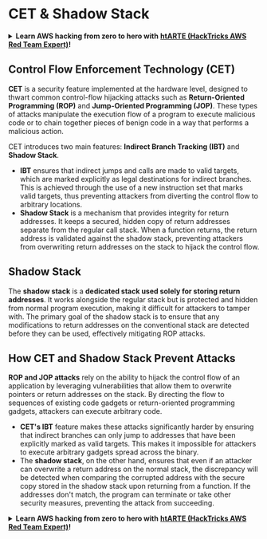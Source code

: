 # CET & Shadow Stack

<details>

<summary><strong>Learn AWS hacking from zero to hero with</strong> <a href="https://training.hacktricks.xyz/courses/arte"><strong>htARTE (HackTricks AWS Red Team Expert)</strong></a><strong>!</strong></summary>

Other ways to support HackTricks:

* If you want to see your **company advertised in HackTricks** or **download HackTricks in PDF** Check the [**SUBSCRIPTION PLANS**](https://github.com/sponsors/carlospolop)!
* Get the [**official PEASS & HackTricks swag**](https://peass.creator-spring.com)
* Discover [**The PEASS Family**](https://opensea.io/collection/the-peass-family), our collection of exclusive [**NFTs**](https://opensea.io/collection/the-peass-family)
* **Join the** 💬 [**Discord group**](https://discord.gg/hRep4RUj7f) or the [**telegram group**](https://t.me/peass) or **follow** us on **Twitter** 🐦 [**@hacktricks\_live**](https://twitter.com/hacktricks\_live)**.**
* **Share your hacking tricks by submitting PRs to the** [**HackTricks**](https://github.com/carlospolop/hacktricks) and [**HackTricks Cloud**](https://github.com/carlospolop/hacktricks-cloud) github repos.

</details>

## Control Flow Enforcement Technology (CET)

**CET** is a security feature implemented at the hardware level, designed to thwart common control-flow hijacking attacks such as **Return-Oriented Programming (ROP)** and **Jump-Oriented Programming (JOP)**. These types of attacks manipulate the execution flow of a program to execute malicious code or to chain together pieces of benign code in a way that performs a malicious action.

CET introduces two main features: **Indirect Branch Tracking (IBT)** and **Shadow Stack**.

* **IBT** ensures that indirect jumps and calls are made to valid targets, which are marked explicitly as legal destinations for indirect branches. This is achieved through the use of a new instruction set that marks valid targets, thus preventing attackers from diverting the control flow to arbitrary locations.
* **Shadow Stack** is a mechanism that provides integrity for return addresses. It keeps a secured, hidden copy of return addresses separate from the regular call stack. When a function returns, the return address is validated against the shadow stack, preventing attackers from overwriting return addresses on the stack to hijack the control flow.

## Shadow Stack

The **shadow stack** is a **dedicated stack used solely for storing return addresses**. It works alongside the regular stack but is protected and hidden from normal program execution, making it difficult for attackers to tamper with. The primary goal of the shadow stack is to ensure that any modifications to return addresses on the conventional stack are detected before they can be used, effectively mitigating ROP attacks.

## How CET and Shadow Stack Prevent Attacks

**ROP and JOP attacks** rely on the ability to hijack the control flow of an application by leveraging vulnerabilities that allow them to overwrite pointers or return addresses on the stack. By directing the flow to sequences of existing code gadgets or return-oriented programming gadgets, attackers can execute arbitrary code.

* **CET's IBT** feature makes these attacks significantly harder by ensuring that indirect branches can only jump to addresses that have been explicitly marked as valid targets. This makes it impossible for attackers to execute arbitrary gadgets spread across the binary.
* The **shadow stack**, on the other hand, ensures that even if an attacker can overwrite a return address on the normal stack, the discrepancy will be detected when comparing the corrupted address with the secure copy stored in the shadow stack upon returning from a function. If the addresses don't match, the program can terminate or take other security measures, preventing the attack from succeeding.

<details>

<summary><strong>Learn AWS hacking from zero to hero with</strong> <a href="https://training.hacktricks.xyz/courses/arte"><strong>htARTE (HackTricks AWS Red Team Expert)</strong></a><strong>!</strong></summary>

Other ways to support HackTricks:

* If you want to see your **company advertised in HackTricks** or **download HackTricks in PDF** Check the [**SUBSCRIPTION PLANS**](https://github.com/sponsors/carlospolop)!
* Get the [**official PEASS & HackTricks swag**](https://peass.creator-spring.com)
* Discover [**The PEASS Family**](https://opensea.io/collection/the-peass-family), our collection of exclusive [**NFTs**](https://opensea.io/collection/the-peass-family)
* **Join the** 💬 [**Discord group**](https://discord.gg/hRep4RUj7f) or the [**telegram group**](https://t.me/peass) or **follow** us on **Twitter** 🐦 [**@hacktricks\_live**](https://twitter.com/hacktricks\_live)**.**
* **Share your hacking tricks by submitting PRs to the** [**HackTricks**](https://github.com/carlospolop/hacktricks) and [**HackTricks Cloud**](https://github.com/carlospolop/hacktricks-cloud) github repos.

</details>
